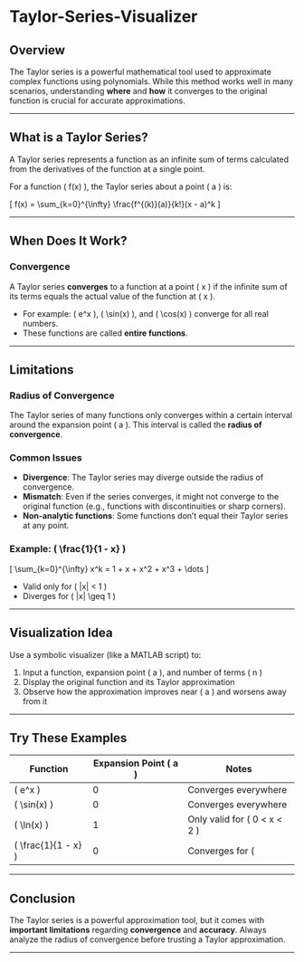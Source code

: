# Taylor-Series-Visualizer

## Overview

The Taylor series is a powerful mathematical tool used to approximate complex functions using polynomials. While this method works well in many scenarios, understanding **where** and **how** it converges to the original function is crucial for accurate approximations.

---

## What is a Taylor Series?

A Taylor series represents a function as an infinite sum of terms calculated from the derivatives of the function at a single point.

For a function \( f(x) \), the Taylor series about a point \( a \) is:

\[
f(x) = \sum_{k=0}^{\infty} \frac{f^{(k)}(a)}{k!}(x - a)^k
\]

---

## When Does It Work?

### Convergence

A Taylor series **converges** to a function at a point \( x \) if the infinite sum of its terms equals the actual value of the function at \( x \).

- For example: \( e^x \), \( \sin(x) \), and \( \cos(x) \) converge for all real numbers.
- These functions are called **entire functions**.

---

## Limitations

### Radius of Convergence

The Taylor series of many functions only converges within a certain interval around the expansion point \( a \). This interval is called the **radius of convergence**.

### Common Issues

- **Divergence**: The Taylor series may diverge outside the radius of convergence.
- **Mismatch**: Even if the series converges, it might not converge to the original function (e.g., functions with discontinuities or sharp corners).
- **Non-analytic functions**: Some functions don’t equal their Taylor series at any point.

### Example: \( \frac{1}{1 - x} \)

\[
\sum_{k=0}^{\infty} x^k = 1 + x + x^2 + x^3 + \dots
\]

- Valid only for \( |x| < 1 \)
- Diverges for \( |x| \geq 1 \)

---

## Visualization Idea

Use a symbolic visualizer (like a MATLAB script) to:

1. Input a function, expansion point \( a \), and number of terms \( n \)
2. Display the original function and its Taylor approximation
3. Observe how the approximation improves near \( a \) and worsens away from it

---

## Try These Examples

| Function | Expansion Point \( a \) | Notes |
|---------|-------------------------|-------|
| \( e^x \) | 0 | Converges everywhere |
| \( \sin(x) \) | 0 | Converges everywhere |
| \( \ln(x) \) | 1 | Only valid for \( 0 < x < 2 \) |
| \( \frac{1}{1 - x} \) | 0 | Converges for \( |x| < 1 \) |

---

## Conclusion

The Taylor series is a powerful approximation tool, but it comes with **important limitations** regarding **convergence** and **accuracy**. Always analyze the radius of convergence before trusting a Taylor approximation.

---
